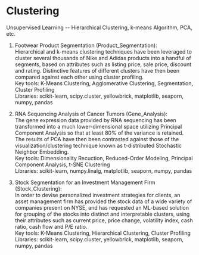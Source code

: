 # Clustering
Unsupervised Learning -- Hierarchical Clustering, k-means Algorithm, PCA, etc.

1) Footwear Product Segmentation (Product_Segmentation): <br>
Hierarchical and k-means clustering techniques have been leveraged to cluster several thousands of Nike and Adidas products 
into a handful of segments, based on attributes such as listing price, sale price, discount and rating. Distinctive features
of different clusters have then been compared against each other using cluster profiling. <br>
Key tools: K-Means Clustering, Agglomerative Clustering, Segmentation, Cluster Profiling <br>
Libraries: scikit-learn, scipy.cluster, yellowbrick, matplotlib, seaporn, numpy, pandas

2) RNA Sequencing Analysis of Cancer Tumors (Gene_Analysis): <br>
The gene expression data provided by RNA sequencing has been transformed into a much lower-dimensional space utilizing Principal
Component Analysis so that at least 80% of the variance is retained. The results of PCA have then been contrasted against those of 
the visualization/clustering technique known as t-distributed Stochastic Neighbor Embedding. <br>
Key tools: Dimensionality Recuction, Reduced-Order Modeling, Principal Component Analysis, t-SNE Clustering <br>
Libraries: scikit-learn, numpy.linalg, matplotlib, seaporn, numpy, pandas


3) Stock Segmentation for an Investment Management Firm (Stock_Clustering): <br>
In order to devise personalized investment strategies for clients, an asset management firm has provided the stock data of a
wide variety of companies present on NYSE, and has requested an ML-based solution for grouping of the stocks into distinct and 
interpretable clusters, using their attributes such as current price, price change, volatility index, cash ratio, cash flow and
P/E ratio. <br>
Key tools: K-Means Clustering, Hierarchical Clustering, Cluster Profiling <br>
Libraries: scikit-learn, scipy.cluster, yellowbrick, matplotlib, seaporn, numpy, pandas
